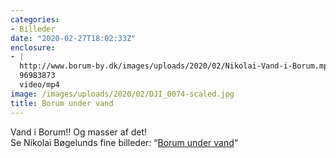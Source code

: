 ```yaml
---
categories:
- Billeder
date: "2020-02-27T18:02:33Z"
enclosure:
- |
  http://www.borum-by.dk/images/uploads/2020/02/Nikolai-Vand-i-Borum.mp4
  96983873
  video/mp4
image: /images/uploads/2020/02/DJI_0074-scaled.jpg
title: Borum under vand
---
```


Vand i Borum!! Og masser af det!  
Se Nikolai Bøgelunds fine billeder: “[Borum under vand](https://borum2019.borum-by.dk/#collection/f689362d-dd1c-4031-9d71-3bc7b6a1d835)“

